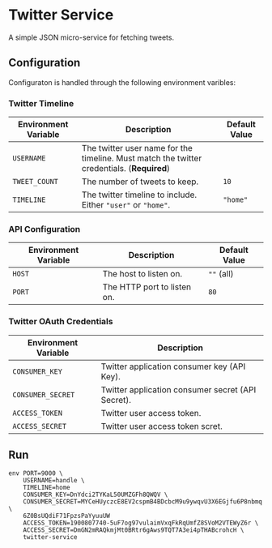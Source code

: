 # Twitter Service

A simple JSON micro-service for fetching tweets.

## Configuration

Configuraton is handled through the following environment varibles:

### Twitter Timeline
| Environment Variable |                                        Description                                         | Default Value |
|----------------------|--------------------------------------------------------------------------------------------|---------------|
| `USERNAME`           | The twitter user name for the timeline. Must match the twitter credentials. (**Required**) |               |
| `TWEET_COUNT`        | The number of tweets to keep.                                                              | `10`          |
| `TIMELINE`           | The twitter timeline to include. Either `"user"` or `"home"`.                              | `"home"`      |

### API Configuration
|  Environment Variable |         Description         | Default Value |
|-----------------------|-----------------------------|---------------|
| `HOST`                | The host to listen on.      | `""` (all)    |
| `PORT`                | The HTTP port to listen on. | `80`          |

### Twitter OAuth Credentials
| Environment Variable |                    Description                    |
|----------------------|---------------------------------------------------|
| `CONSUMER_KEY`       | Twitter application consumer key (API Key).       |
| `CONSUMER_SECRET`    | Twitter application consumer secret (API Secret). |
| `ACCESS_TOKEN`       | Twitter user access token.                        |
| `ACCESS_SECRET`      | Twitter user access token scret.                  |


## Run

```shell
env PORT=9000 \
    USERNAME=handle \
    TIMELINE=home
    CONSUMER_KEY=DnYdci2TYKaL50UMZGFh8QWQV \
    CONSUMER_SECRET=MYCeHUyczcE8EV2cspmB4BDcbcM9u9ywqvU3X6EGjfu6P8nbmq \
    6Z0BsUQdiF71FpzsPaYyuuUW
    ACCESS_TOKEN=1900807740-5uF7og97vulaimVxqFkRqUmfZ8SVoM2VTEWyZ6r \
    ACCESS_SECRET=DmGN2mRAQkmjMt0BRtr6gAws9TQT7A3ei4pTHABcrohcH \
    twitter-service
```
